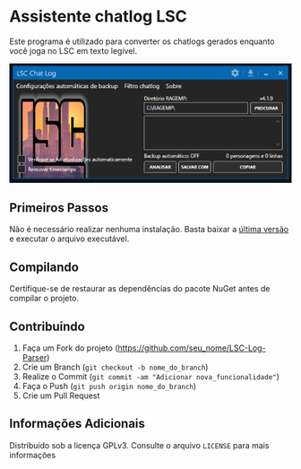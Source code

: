 # Assistente chatlog LSC
Este programa é utilizado para converter os chatlogs gerados enquanto você joga no LSC em texto legível.

![](header2.png)

## Primeiros Passos

Não é necessário realizar nenhuma instalação. Basta baixar a [última versão](https://github.com/yuribraga17/LSC-Log-Parser) e executar o arquivo executável.

## Compilando

Certifique-se de restaurar as dependências do pacote NuGet antes de compilar o projeto.

## Contribuindo

1. Faça um Fork do projeto (<https://github.com/seu_nome/LSC-Log-Parser>)
2. Crie um Branch (`git checkout -b nome_do_branch`)
3. Realize o Commit (`git commit -am "Adicionar nova_funcionalidade"`)
4. Faça o Push (`git push origin nome_do_branch`)
5. Crie um Pull Request

## Informações Adicionais

Distribuído sob a licença GPLv3. Consulte o arquivo ``LICENSE`` para mais informações
